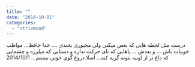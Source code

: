 ```yaml
---
title: ""
date: "2014-10-01"
categories: 
  - "strixmood"
---
```


درست مثل لحظه هایی که بغض میکنی ولی مجبوری بخندی .... خدا حافظ... مواظب خوبیات باش ... و بعدش ... پاهایی که نای حرکت نداره و دستایی که میلرزه و چشمایی که داغ تر از اونیه بتونه گریه کنه... اصلا دروغ گوی خوبی نیستم... 2014/10/1

